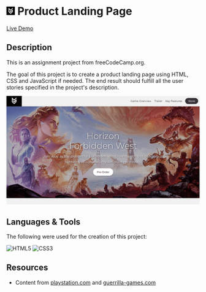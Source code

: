 # <img src="/assets/favicon.png" width="22"/> Product Landing Page

[Live Demo](https://thecolordude.github.io/product-landing-page/)

## Description

This is an assignment project from freeCodeCamp.org.

The goal of this project is to create a product landing page using HTML, CSS and JavaScript if needed.
The end result should fulfill all the user stories specified in the project's description.

<img src="/assets/preview.png" />


## Languages & Tools

The following were used for the creation of this project:

<img src="https://github.com/theColorDude/theColorDude/blob/main/assets/html5-original.svg" width="100" title="HTML5" /> <img src="https://github.com/theColorDude/theColorDude/blob/main/assets/css3-original.svg" width="100" title="CSS3" />

## Resources

* Content from [playstation.com](https://www.playstation.com/en-us/games/horizon-forbidden-west/) and [guerrilla-games.com](https://www.guerrilla-games.com/)
